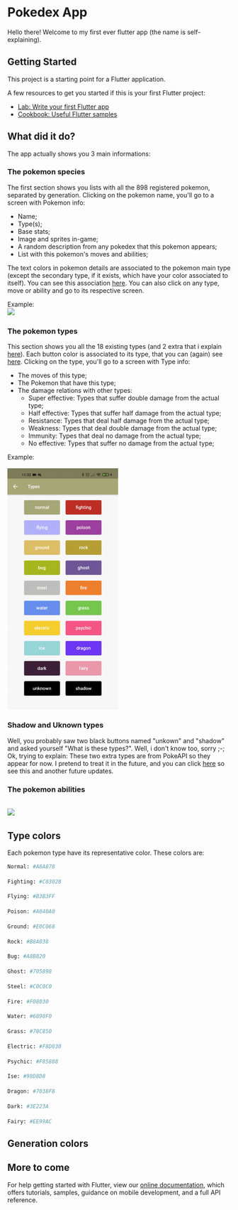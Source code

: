 # Pokedex App

Hello there! Welcome to my first ever flutter app (the name is self-explaining). 

## Getting Started

This project is a starting point for a Flutter application.

A few resources to get you started if this is your first Flutter project:

- [Lab: Write your first Flutter app](https://flutter.dev/docs/get-started/codelab)
- [Cookbook: Useful Flutter samples](https://flutter.dev/docs/cookbook)

## What did it do?

The app actually shows you 3 main informations:

  ### The pokemon species
  
  The first section shows you lists with all the 898 registered pokemon, separated by generation. Clicking on the pokemon name, you'll go to a screen with Pokemon info:
    
  - Name;
  - Type(s);
  - Base stats;
  - Image and sprites in-game;
  - A random description from any pokedex that this pokemon appears;
  - List with this pokemon's moves and abilities;
  
  The text colors in pokemon details are associated to the pokemon main type (except the secondary type, if it exists, which have your color associated to itself). You can see this association [here](#type-colors). You can also click on any type, move or ability and go to its respective screen.
 
  Example:
  <br />
  <img src="readme_gifs/Pokemon.gif" width="250" />
  <br />
  
  ### The pokemon types
  
  This section shows you all the 18 existing types (and 2 extra that i explain [here](#shadow-and-uknown-types)). Each button color is associated to its type, that you can (again) see [here](#type-colors). Clicking on the type, you'll go to a screen with Type info:
  
  - The moves of this type;
  - The Pokemon that have this type;
  - The damage relations with other types:
    - Super effective: Types that suffer double damage from the actual type;
    - Half effective: Types that suffer half damage from the actual type;
    - Resistance: Types that deal half damage from the actual type;
    - Weakness: Types that deal double damage from the actual type;
    - Immunity: Types that deal no damage from the actual type;
    - No effective: Types that suffer no damage from the actual type;
  
  Example:  
  <br />
  <img src="/readme_gifs/Types.gif" width="250" />
  <br />
  
  ### Shadow and Uknown types

  Well, you probably saw two black buttons named "unkown" and "shadow" and asked yourself "What is these types?". Well, i don't know too, sorry ;-;
  <br />
  Ok, trying to explain: These two extra types are from PokeAPI so they appear for now. I pretend to treat it in the future, and you can click [here](#more-to-come) so see this and another future updates.

  ### The pokemon abilities

  <br />
  <img src="/readme_gifs/Abilities.gif" width="250" />

## Type colors

Each pokemon type have its representative color. These colors are:

  ```bash
  Normal: #A8A878
  
  Fighting: #C03028
  
  Flying: #B3B3FF
  
  Poison: #A040A0
  
  Ground: #E0C068
  
  Rock: #B8A038
  
  Bug: #A8B820
  
  Ghost: #705898
  
  Steel: #C0C0C0
  
  Fire: #F08030
  
  Water: #6890F0
  
  Grass: #78C850
  
  Electric: #F8D030
  
  Psychic: #F85888
  
  Ise: #98D8D8
  
  Dragon: #7038F8
  
  Dark: #3E223A
  
  Fairy: #EE99AC
  ```

## Generation colors

## More to come
  
For help getting started with Flutter, view our
[online documentation](https://flutter.dev/docs), which offers tutorials,
samples, guidance on mobile development, and a full API reference.
